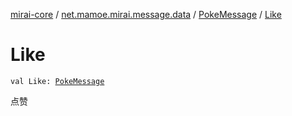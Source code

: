 [mirai-core](../../index.md) / [net.mamoe.mirai.message.data](../index.md) / [PokeMessage](index.md) / [Like](./-like.md)

# Like

`val Like: `[`PokeMessage`](index.md)

点赞

